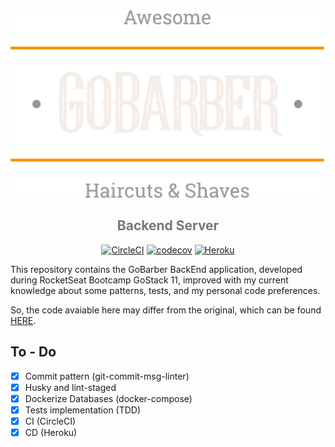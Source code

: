 <div align="center">
<img src="./logo.svg" height="300" />

<h2 style="color:#777">Backend Server</h2>

[![CircleCI][circleci-img]][circleci-url]
[![codecov][codecov-badge]][codecov-badge-url]
[![Heroku][heroku-badge]][heroku-badge-url]


</div>

This repository contains the GoBarber BackEnd application, developed during RocketSeat Bootcamp GoStack 11, improved with my current knowledge about some patterns, tests, and my personal code preferences.

So, the code avaiable here may differ from the original, which can be found [HERE][gobarber-rocketseat].

## To - Do

- [x] Commit pattern (git-commit-msg-linter)
- [x] Husky and lint-staged
- [x] Dockerize Databases (docker-compose)
- [x] Tests implementation (TDD)
- [x] CI (CircleCI)
- [x] CD (Heroku)

[gobarber-rocketseat]: https://github.com/thejoaov/bootcamp-gostack-modulos/tree/master/nivel-02/02-iniciando-back-end-do-app
[circleci-img]: https://circleci.com/gh/thejoaov/gobarber-11-server/tree/main.svg?style=svg
[circleci-url]: https://circleci.com/gh/thejoaov/gobarber-11-server/tree/main
[codecov-badge]: https://codecov.io/gh/thejoaov/gobarber-11-server/branch/main/graph/badge.svg
[codecov-badge-url]: https://codecov.io/gh/thejoaov/gobarber-11-server
[heroku-badge]: https://heroku-badge.herokuapp.com/?app=gobarber-11-server&root=appointments&svg=1
[heroku-badge-url]: https://heroku-badge.herokuapp.com/?app=gobarber-11-server&root=appointments
